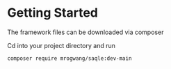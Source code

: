 # Getting Started

The framework files can be downloaded via composer

Cd into your project directory and run

```
composer require mrogwang/saqle:dev-main
```

